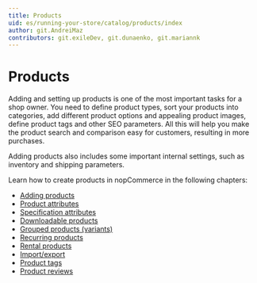 ```yaml
---
title: Products
uid: es/running-your-store/catalog/products/index
author: git.AndreiMaz
contributors: git.exileDev, git.dunaenko, git.mariannk
---
```


# Products

Adding and setting up products is one of the most important tasks for a shop owner. You need to define product types, sort your products into categories, add different product options and appealing product images, define product tags and other SEO parameters. All this will help you make the product search and comparison easy for customers, resulting in more purchases.

Adding products also includes some important internal settings, such as inventory and shipping parameters.

Learn how to create products in nopCommerce in the following chapters:

- [Adding products](xref:es/running-your-store/catalog/products/add-products)
- [Product attributes](xref:es/running-your-store/catalog/products/product-attributes)
- [Specification attributes](xref:es/running-your-store/catalog/products/specification-attributes)
- [Downloadable products](xref:es/running-your-store/catalog/products/downloadable-products)
- [Grouped products (variants)](xref:es/running-your-store/catalog/products/grouped-products-variants)
- [Recurring products](xref:es/running-your-store/catalog/products/recurring-products)
- [Rental products](xref:es/running-your-store/catalog/products/rental-products)
- [Import/export](xref:es/running-your-store/catalog/products/import-export-products)
- [Product tags](xref:es/running-your-store/catalog/products/product-tags)
- [Product reviews](xref:es/running-your-store/catalog/products/product-reviews)

